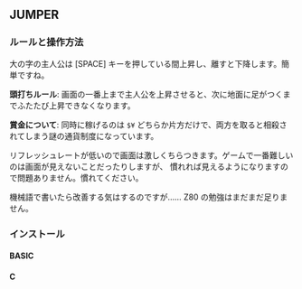 ## JUMPER

### ルールと操作方法
大の字の主人公は [SPACE] キーを押している間上昇し、離すと下降します。簡単ですね。

**頭打ちルール**: 画面の一番上まで主人公を上昇させると、次に地面に足がつくまでふたたび上昇できなくなります。

**賞金について**: 同時に稼げるのは `$¥` どちらか片方だけで、両方を取ると相殺されてしまう謎の通貨制度になっています。

リフレッシュレートが低いので画面は激しくちらつきます。ゲームで一番難しいのは画面が見えないことだったりしますが、
慣れれば見えるようになりますので問題ありません。慣れてください。

機械語で書いたら改善する気はするのですが…… Z80 の勉強はまだまだ足りません。

### インストール
#### BASIC

#### C
